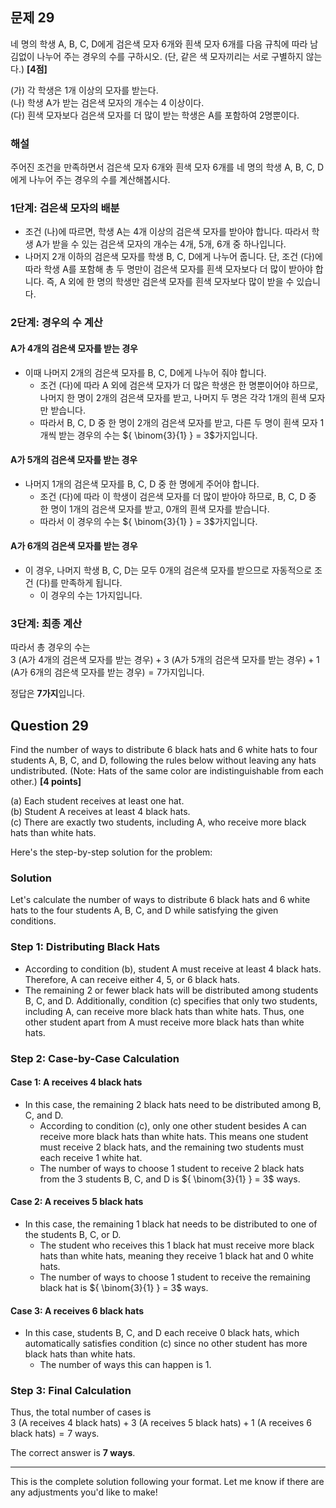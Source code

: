 ## 문제 29  
네 명의 학생 A, B, C, D에게 검은색 모자 6개와 흰색 모자 6개를 다음 규칙에 따라 남김없이 나누어 주는 경우의 수를 구하시오. (단, 같은 색 모자끼리는 서로 구별하지 않는다.) **[4점]**

(가) 각 학생은 1개 이상의 모자를 받는다.  
(나) 학생 A가 받는 검은색 모자의 개수는 4 이상이다.  
(다) 흰색 모자보다 검은색 모자를 더 많이 받는 학생은 A를 포함하여 2명뿐이다.

### 해설  
주어진 조건을 만족하면서 검은색 모자 6개와 흰색 모자 6개를 네 명의 학생 A, B, C, D에게 나누어 주는 경우의 수를 계산해봅시다.

### 1단계: 검은색 모자의 배분  
- 조건 (나)에 따르면, 학생 A는 4개 이상의 검은색 모자를 받아야 합니다. 따라서 학생 A가 받을 수 있는 검은색 모자의 개수는 4개, 5개, 6개 중 하나입니다.
- 나머지 2개 이하의 검은색 모자를 학생 B, C, D에게 나누어 줍니다. 단, 조건 (다)에 따라 학생 A를 포함해 총 두 명만이 검은색 모자를 흰색 모자보다 더 많이 받아야 합니다. 즉, A 외에 한 명의 학생만 검은색 모자를 흰색 모자보다 많이 받을 수 있습니다.

### 2단계: 경우의 수 계산  
#### A가 4개의 검은색 모자를 받는 경우  
- 이때 나머지 2개의 검은색 모자를 B, C, D에게 나누어 줘야 합니다.  
  - 조건 (다)에 따라 A 외에 검은색 모자가 더 많은 학생은 한 명뿐이어야 하므로, 나머지 한 명이 2개의 검은색 모자를 받고, 나머지 두 명은 각각 1개의 흰색 모자만 받습니다.  
  - 따라서 B, C, D 중 한 명이 2개의 검은색 모자를 받고, 다른 두 명이 흰색 모자 1개씩 받는 경우의 수는 ${ \binom{3}{1} } = 3$가지입니다.

#### A가 5개의 검은색 모자를 받는 경우  
- 나머지 1개의 검은색 모자를 B, C, D 중 한 명에게 주어야 합니다.  
  - 조건 (다)에 따라 이 학생이 검은색 모자를 더 많이 받아야 하므로, B, C, D 중 한 명이 1개의 검은색 모자를 받고, 0개의 흰색 모자를 받습니다.  
  - 따라서 이 경우의 수는 ${ \binom{3}{1} } = 3$가지입니다.

#### A가 6개의 검은색 모자를 받는 경우  
- 이 경우, 나머지 학생 B, C, D는 모두 0개의 검은색 모자를 받으므로 자동적으로 조건 (다)를 만족하게 됩니다.  
  - 이 경우의 수는 1가지입니다.

### 3단계: 최종 계산  

따라서 총 경우의 수는  
$3 \text{ (A가 4개의 검은색 모자를 받는 경우)} + 3 \text{ (A가 5개의 검은색 모자를 받는 경우)} + 1 \text{ (A가 6개의 검은색 모자를 받는 경우)} = 7$가지입니다.

정답은 **7가지**입니다.


## Question 29  
Find the number of ways to distribute 6 black hats and 6 white hats to four students A, B, C, and D, following the rules below without leaving any hats undistributed. (Note: Hats of the same color are indistinguishable from each other.) **[4 points]**

(a) Each student receives at least one hat.  
(b) Student A receives at least 4 black hats.  
(c) There are exactly two students, including A, who receive more black hats than white hats.

Here's the step-by-step solution for the problem:

### Solution 
Let's calculate the number of ways to distribute 6 black hats and 6 white hats to the four students A, B, C, and D while satisfying the given conditions.

### Step 1: Distributing Black Hats  
- According to condition (b), student A must receive at least 4 black hats. Therefore, A can receive either 4, 5, or 6 black hats.
- The remaining 2 or fewer black hats will be distributed among students B, C, and D. Additionally, condition (c) specifies that only two students, including A, can receive more black hats than white hats. Thus, one other student apart from A must receive more black hats than white hats.

### Step 2: Case-by-Case Calculation  
#### Case 1: A receives 4 black hats  
- In this case, the remaining 2 black hats need to be distributed among B, C, and D.  
  - According to condition (c), only one other student besides A can receive more black hats than white hats. This means one student must receive 2 black hats, and the remaining two students must each receive 1 white hat.
  - The number of ways to choose 1 student to receive 2 black hats from the 3 students B, C, and D is ${ \binom{3}{1} } = 3$ ways.

#### Case 2: A receives 5 black hats  
- In this case, the remaining 1 black hat needs to be distributed to one of the students B, C, or D.  
  - The student who receives this 1 black hat must receive more black hats than white hats, meaning they receive 1 black hat and 0 white hats.
  - The number of ways to choose 1 student to receive the remaining black hat is ${ \binom{3}{1} } = 3$ ways.

#### Case 3: A receives 6 black hats  
- In this case, students B, C, and D each receive 0 black hats, which automatically satisfies condition (c) since no other student has more black hats than white hats.
  - The number of ways this can happen is 1.

### Step 3: Final Calculation  
Thus, the total number of cases is  
$3 \text{ (A receives 4 black hats)} + 3 \text{ (A receives 5 black hats)} + 1 \text{ (A receives 6 black hats)} = 7$ ways.

The correct answer is **7 ways**.

---

This is the complete solution following your format. Let me know if there are any adjustments you'd like to make!